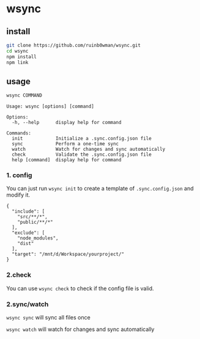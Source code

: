 # wsync

## install

```sh
git clone https://github.com/ruinb0wman/wsync.git
cd wsync
npm install
npm link
```

## usage

```sh
wsync COMMAND
```

```
Usage: wsync [options] [command]

Options:
  -h, --help      display help for command

Commands:
  init            Initialize a .sync.config.json file
  sync            Perform a one-time sync
  watch           Watch for changes and sync automatically
  check           Validate the .sync.config.json file
  help [command]  display help for command
```

### 1. config

You can just run `wsync init` to create a template of `.sync.config.json` and modify it.

```
{
  "include": [
    "src/**/*",
    "public/**/*"
  ],
  "exclude": [
    "node_modules",
    "dist"
  ],
  "target": "/mnt/d/Workspace/yourproject/"
}
```

### 2.check

You can use `wsync check` to check if the config file is valid.

### 2.sync/watch

`wsync sync` will sync all files once

`wsync watch` will watch for changes and sync automatically

